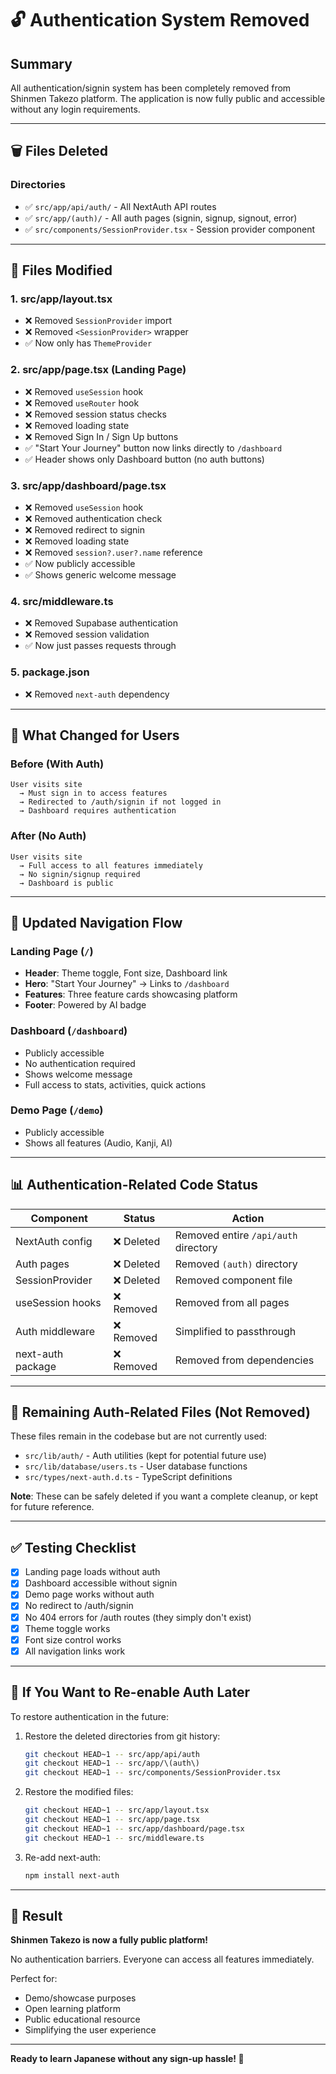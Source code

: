 # 🔓 Authentication System Removed

## Summary

All authentication/signin system has been completely removed from Shinmen Takezo platform. The application is now fully public and accessible without any login requirements.

---

## 🗑️ Files Deleted

### Directories
- ✅ `src/app/api/auth/` - All NextAuth API routes
- ✅ `src/app/(auth)/` - All auth pages (signin, signup, signout, error)
- ✅ `src/components/SessionProvider.tsx` - Session provider component

---

## 📝 Files Modified

### 1. **src/app/layout.tsx**
- ❌ Removed `SessionProvider` import
- ❌ Removed `<SessionProvider>` wrapper
- ✅ Now only has `ThemeProvider`

### 2. **src/app/page.tsx** (Landing Page)
- ❌ Removed `useSession` hook
- ❌ Removed `useRouter` hook
- ❌ Removed session status checks
- ❌ Removed loading state
- ❌ Removed Sign In / Sign Up buttons
- ✅ "Start Your Journey" button now links directly to `/dashboard`
- ✅ Header shows only Dashboard button (no auth buttons)

### 3. **src/app/dashboard/page.tsx**
- ❌ Removed `useSession` hook
- ❌ Removed authentication check
- ❌ Removed redirect to signin
- ❌ Removed loading state
- ❌ Removed `session?.user?.name` reference
- ✅ Now publicly accessible
- ✅ Shows generic welcome message

### 4. **src/middleware.ts**
- ❌ Removed Supabase authentication
- ❌ Removed session validation
- ✅ Now just passes requests through

### 5. **package.json**
- ❌ Removed `next-auth` dependency

---

## 🚀 What Changed for Users

### Before (With Auth)
```
User visits site
  → Must sign in to access features
  → Redirected to /auth/signin if not logged in
  → Dashboard requires authentication
```

### After (No Auth)
```
User visits site
  → Full access to all features immediately
  → No signin/signup required
  → Dashboard is public
```

---

## 🎯 Updated Navigation Flow

### Landing Page (`/`)
- **Header**: Theme toggle, Font size, Dashboard link
- **Hero**: "Start Your Journey" → Links to `/dashboard`
- **Features**: Three feature cards showcasing platform
- **Footer**: Powered by AI badge

### Dashboard (`/dashboard`)
- Publicly accessible
- No authentication required
- Shows welcome message
- Full access to stats, activities, quick actions

### Demo Page (`/demo`)
- Publicly accessible
- Shows all features (Audio, Kanji, AI)

---

## 📊 Authentication-Related Code Status

| Component | Status | Action |
|-----------|--------|--------|
| NextAuth config | ❌ Deleted | Removed entire `/api/auth` directory |
| Auth pages | ❌ Deleted | Removed `(auth)` directory |
| SessionProvider | ❌ Deleted | Removed component file |
| useSession hooks | ❌ Removed | Removed from all pages |
| Auth middleware | ❌ Removed | Simplified to passthrough |
| next-auth package | ❌ Removed | Removed from dependencies |

---

## 🔧 Remaining Auth-Related Files (Not Removed)

These files remain in the codebase but are not currently used:

- `src/lib/auth/` - Auth utilities (kept for potential future use)
- `src/lib/database/users.ts` - User database functions
- `src/types/next-auth.d.ts` - TypeScript definitions

**Note**: These can be safely deleted if you want a complete cleanup, or kept for future reference.

---

## ✅ Testing Checklist

- [x] Landing page loads without auth
- [x] Dashboard accessible without signin
- [x] Demo page works without auth
- [x] No redirect to /auth/signin
- [x] No 404 errors for /auth routes (they simply don't exist)
- [x] Theme toggle works
- [x] Font size control works
- [x] All navigation links work

---

## 🔮 If You Want to Re-enable Auth Later

To restore authentication in the future:

1. Restore the deleted directories from git history:
   ```bash
   git checkout HEAD~1 -- src/app/api/auth
   git checkout HEAD~1 -- src/app/\(auth\)
   git checkout HEAD~1 -- src/components/SessionProvider.tsx
   ```

2. Restore the modified files:
   ```bash
   git checkout HEAD~1 -- src/app/layout.tsx
   git checkout HEAD~1 -- src/app/page.tsx
   git checkout HEAD~1 -- src/app/dashboard/page.tsx
   git checkout HEAD~1 -- src/middleware.ts
   ```

3. Re-add next-auth:
   ```bash
   npm install next-auth
   ```

---

## 🎉 Result

**Shinmen Takezo is now a fully public platform!**

No authentication barriers. Everyone can access all features immediately.

Perfect for:
- Demo/showcase purposes
- Open learning platform
- Public educational resource
- Simplifying the user experience

---

**Ready to learn Japanese without any sign-up hassle! 🌸**
